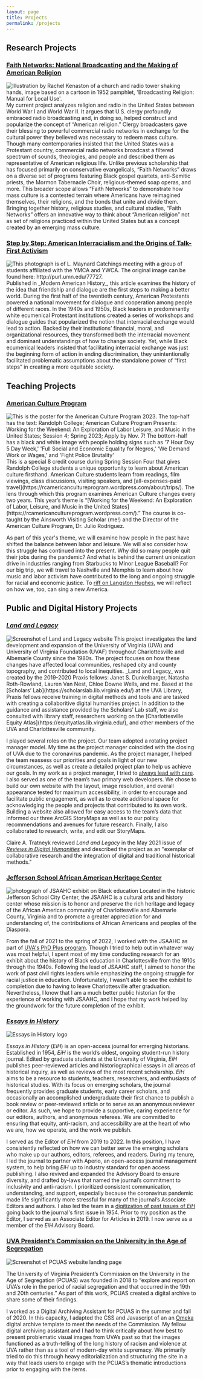 ```yaml
---
layout: page
title: Projects
permalink: /projects
---
```


## Research Projects
### [Faith Networks: National Broadcasting and the Making of American Religion](https://doi.org/10.18130/a2nx-9j05)
<img class="thumbnail" src="Images/Diss-logo.PNG" alt="Illustration by Rachel Kenaston of a church and radio tower shaking hands, image based on a cartoon in 1952 pamphlet, 'Broadcasting Religion: Manual for Local Use'.">
 My current project analyzes religion and radio in the United States between World War I and World War II. It argues that U.S. clergy profoundly embraced radio broadcasting and, in doing so, helped construct and popularize the concept of “American religion.” Clergy broadcasters gave their blessing to powerful commercial radio networks in exchange for the cultural power they believed was necessary to redeem mass culture. Though many contemporaries insisted that the United States was a Protestant country, commercial radio networks broadcast a filtered spectrum of sounds, theologies, and people and described them as representative of American religious life. Unlike previous scholarship that has focused primarily on conservative evangelicals, “Faith Networks” draws on a diverse set of programs featuring Black gospel quartets, anti-Semitic priests, the Mormon Tabernacle Choir, religious-themed soap operas, and more. This broader scope allows “Faith Networks” to demonstrate how mass culture is a contested terrain where Americans have reimagined themselves, their religions, and the bonds that unite and divide them. Bringing together history, religious studies, and cultural studies, “Faith Networks” offers an innovative way to think about “American religion” not as set of religions practiced within the United States but as a concept created by an emerging mass culture.


### [Step by Step: American Interracialism and the Origins of Talk-First Activism](https://doi.org/10.1017/mah.2022.2)
 <img class="thumbnail" src="Images/catchings-at-blue-ridge.jpg" alt="This photograph is of L. Maynard Catchings meeting with a group of students affiliated with the YMCA and YWCA. The original image can be found here: http://purl.umn.edu/77727.">
Published in _Modern American History_, this article examines the history of the idea that friendship and dialogue are the first steps to making a better world. During the first half of the twentieth century, American Protestants powered a national movement for dialogue and cooperation among people of different races. In the 1940s and 1950s, Black leaders in predominantly white ecumenical Protestant institutions created a series of workshops and dialogue guides that popularized the notion that interracial exchange would lead to action. Backed by their institutions’ financial, moral, and organizational resources, they transformed both the interracial movement and dominant understandings of how to change society. Yet, while Black ecumenical leaders insisted that facilitating interracial exchange was just the beginning form of action in ending discrimination, they unintentionally facilitated problematic assumptions about the standalone power of “first steps” in creating a more equitable society.

## Teaching Projects
### [American Culture Program](https://www.randolphcollege.edu/americanculture/)
<img class="thumbnail" src="Images/Working-for-the-Weekend.jpg" alt="This is the poster for the American Culture Program 2023. The top-half has the text: Randolph College; American Culture Program Presents: Working for the Weekend: An Exploration of Labor Leisure, and Music in the United States; Session 4; Spring 2023; Apply by Nov. 7! The bottom-half has a black and white image with people holding signs such as '7 Hour Day 5 Day Week,' 'Full Social and Economic Equality for Negros,' 'We Demand Work or Wages,' and 'Fight Police Brutality'">
This is a special 8 credit course during Spring Session Four that gives Randolph College students a unique opportunity to learn about American culture firsthand. American Culture students learn from readings, film viewings, class discussions, visiting speakers, and [all-expenses-paid travel](https://rcamericancultureprogram.wordpress.com/about/trips/). The lens through which this program examines American Culture changes every two years. This year’s theme is “[Working for the Weekend: An Exploration of Labor, Leisure, and Music in the United States](https://rcamericancultureprogram.wordpress.com/).” The course is co-taught by the Ainsworth Visiting Scholar (me!) and the Director of the American Culture Program, Dr. Julio Rodriguez.

As part of this year's theme, we will examine how people in the past have shifted the balance between labor and leisure. We will also consider how this struggle has continued into the present. Why did so many people quit their jobs during the pandemic? And what is behind the current unionization drive in industries ranging from Starbucks to Minor League Baseball? For our big trip, we will travel to Nashville and Memphis to learn about how music and labor activism have contributed to the long and ongoing struggle for racial and economic justice. To [riff on Langston Hughes](https://www.poetryfoundation.org/poems/47558/i-too), we will reflect on how we, too, can sing a new America.


## Public and Digital History Projects
### [_Land and Legacy_](https://landandlegacy.scholarslab.org/)
<img class="thumbnail" src="Images/land-and-legacy.jpg" alt="Screenshot of Land and Legacy website">
This project investigates the land development and expansion of the University of Virginia (UVA) and University of Virginia Foundation (UVAF) throughout Charlottesville and Albemarle County since the 1980s. The project focuses on how these changes have affected local communities, reshaped city and county topography, and contributed to local inequities. _Land and Legacy_ was created by the 2019-2020 Praxis fellows: Janet S. Dunkelbarger, Natasha Roth-Rowland, Lauren Van Nest, Chloe Downe Wells, and me. Based at the [Scholars’ Lab](https://scholarslab.lib.virginia.edu/) at the UVA Library, Praxis fellows receive training in digital methods and tools and are tasked with creating a collaboritive digital humanities project. In addition to the guidance and assistance provided by the Scholars’ Lab staff, we also consulted with library staff, researchers working on the [Charlottesville Equity Atlas](https://equityatlas.lib.virginia.edu/), and other members of the UVA and Charlottesville community.

I played several roles on the project. Our team adopted a rotating project manager model. My time as the project manager coincided with the closing of UVA due to the coronavirus pandemic. As the project manager, I helped the team reassess our priorities and goals in light of our new circumstances, as well as create a detailed project plan to help us achieve our goals. In my work as a project manager, I tried to [always lead with care](https://scholarslab.lib.virginia.edu/blog/praxis-in-a-pandemic/). I also served as one of the team’s two primary web developers. We chose to build our own website with the layout, image resolution, and overall appearance tested for maximum accessibility, in order to encourage and facilitate public engagement, as well as to create additional space for acknowledging the people and projects that contributed to its own work. Building a website also allowed for easy access to the team’s data that informed our three ArcGIS StoryMaps as well as to our policy recommendations and avenues for future research. Finally, I also collaborated to research, write, and edit our StoryMaps.

 Claire A. Tratneyk reviewed _Land and Legacy_ in the May 2021 issue of [_Reviews in Digital Humanities_](https://reviewsindh.pubpub.org/pub/land-and-legacy/) and described the project as an "exemplar of collaborative research and the integration of digital and traditional historical methods."

### [Jefferson School African American Heritage Center](https://jeffschoolheritagecenter.org/)
 <img class="thumbnail" src="Images/JSAAHC.jpeg" alt="photograph of JSAAHC exhibit on Black education">
 Located in the historic Jefferson School City Center, the JSAAHC is a cultural arts and history center whose mission is to honor and preserve the rich heritage and legacy of the African American community of Charlottesville and Albemarle County, Virginia and to promote a greater appreciation for and understanding of, the contributions of African Americans and peoples of the Diaspora.

 From the fall of 2021 to the spring of 2022, I worked with the JSAAHC as part of [UVA's PhD Plus program](https://phdplus.virginia.edu/). Though I tried to help out in whatever way was most helpful, I spent most of my time conducting research for an exhibit about the history of Black education in Charlottesville from the 1910s through the 1940s. Following the lead of JSAAHC staff, I aimed to honor the work of past civil rights leaders while emphasizing the ongoing struggle for racial justice in education. Unfortunately, I wasn't able to see the exhibit to completion due to having to leave Charlottesville after graduation. Nevertheless, I know that I am a much better public historian for the experience of working with JSAAHC, and I hope that my work helped lay the groundwork for the future completion of the exhibit.

### [_Essays in History_](http://essaysinhistory.com)
<img class="thumbnail" src="Images/eih.jpg" alt="Essays in History logo">

_Essays in History_ (_EiH_) is an open-access journal for emerging historians. Established in 1954, _EiH_ is the world’s oldest, ongoing student-run history journal. Edited by graduate students at the University of Virginia, _EiH_ publishes peer-reviewed articles and historiographical essays in all areas of historical inquiry, as well as reviews of the most recent scholarship. _EiH_ aims to be a resource to students, teachers, researchers, and enthusiasts of historical studies. With its focus on emerging scholars, the journal frequently provides graduate students, early career scholars, and occasionally an accomplished undergraduate their first chance to publish a book review or peer-reviewed article or to serve as an anonymous reviewer or editor. As such, we hope to provide a supportive, caring experience for our editors, authors, and anonymous referees. We are committed to ensuring that equity, anti-racism, and accessibility are at the heart of who we are, how we operate, and the work we publish.

I served as the Editor of _EiH_ from 2019 to 2022. In this position, I have consistently reflected on how we can better serve the emerging scholars who make up our authors, editors, referees, and readers. During my tenure, I led the journal to partner with Aperio, an open-access journal management system, to help bring _EiH_ up to industry standard for open access publishing. I also revived and expanded the Advisory Board to ensure diversity, and drafted by-laws that named the journal’s commitment to inclusivity and anti-racism. I prioritized consistent communication, understanding, and support, especially because the coronavirus pandemic made life significantly more stressful for many of the journal’s Associate Editors and authors. I also led the team in a [digitization of past issues of _EiH_](https://essaysinhistory.com/issue/archive/) going back to the journal's first issue in 1954. Prior to my position as the Editor, I served as an Associate Editor for Articles in 2019. I now serve as a member of the _EiH_ Advisory Board.

### [UVA President’s Commission on the University in the Age of Segregation](https://segregation.virginia.edu/)
<img class="thumbnail" src="Images/pcuas.jpg" alt="Screenshot of PCUAS website landing page">

The University of Virginia President’s Commission on the University in the Age of Segregation (PCUAS) was founded in 2018 to “explore and report on UVA’s role in the period of racial segregation and that occurred in the 19th and 20th centuries.” As part of this work, PCUAS created a digital archive to share some of their findings.

I worked as a Digital Archiving Assistant for PCUAS in the summer and fall of 2020\. In this capacity, I adapted the CSS and Javascript of an an [Omeka](https://omeka.org/) digital archive template to meet the needs of the Commission. My fellow digital archiving assistant and I had to think critically about how best to present problematic visual images from UVA’s past so that the images functioned as a truth-telling of the long history of racism and violence at UVA rather than as a tool of modern-day white supremacy. We primarily tried to do this through heavy editorialization and structuring the site in a way that leads users to engage with the PCUAS’s thematic introductions prior to engaging with the items.
